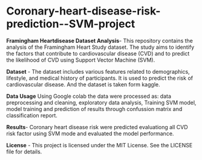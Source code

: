# Coronary-heart-disease-risk-prediction--SVM-project
**Framingham Heartdisease Dataset Analysis**- This repository contains the analysis of the Framingham Heart Study dataset. The study aims to identify the factors that contribute to cardiovascular disease (CVD) and to predict the likelihood of CVD using Support Vector Machine (SVM).

**Dataset** - The  dataset includes various features related to demographics, lifestyle, and medical history of participants. It is used to predict the risk of cardiovascular disease. And the dataset is taken form kaggle.

**Data Usage** Using Google colab the data were processed as: data preprocessing and cleaning, exploratory data analysis, Training SVM model, model training and prediction of results through confussion matrix and classification report.
  
**Results**- Coronary heart disease risk were predicted evaluationg all CVD risk factor using SVM mode and evaluated the model performance.

**License** - This project is licensed under the MIT License. See the LICENSE file for details.

